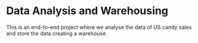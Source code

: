 # Data Analysis and Warehousing

This is an end-to-end project where we analyse the data of US candy sales and store the data creating a warehouse.
